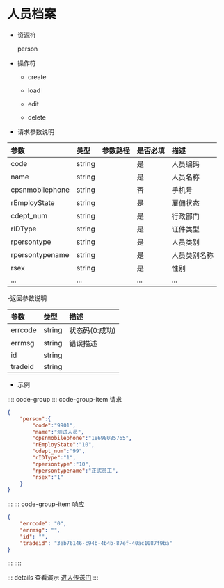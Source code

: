 # 人员档案

- 资源符

  person
  
- 操作符

  - create <Badge type="tip" text="v1" vertical="top" />

  - load <Badge type="tip" text="v2" vertical="top" />

  - edit <Badge type="tip" text="v2" vertical="top" />

  - delete <Badge type="tip" text="v2" vertical="top" />

- 请求参数说明

|参数|类型|参数路径|是否必填|描述|
|:-|:-|:-|:-|:-|
|code|string||是|人员编码|
|name|string||是|人员名称|
|cpsnmobilephone|string||否|手机号|
|rEmployState|string||是|雇佣状态|
|cdept_num|string||是|行政部门|
|rIDType|string||是|证件类型|
|rpersontype|string||是|人员类别|
|rpersontypename|string||是|人员类别名称|
|rsex|string||是|性别|
|...|...||...|...|

-返回参数说明

|参数|类型|描述|
|:-|:-|:-|
|errcode|string|状态码(0:成功)|
|errmsg|string|错误描述|
|id|string||
|tradeid|string||

- 示例

:::: code-group
::: code-group-item 请求

```json
{
    "person":{
        "code":"9901",
        "name":"测试人员",
        "cpsnmobilephone":"18698085765",
        "rEmployState":"10",
        "cdept_num":"99",
        "rIDType":"1",
        "rpersontype":"10",
        "rpersontypename":"正式员工",
        "rsex":"1"
    }
}
```

:::
::: code-group-item 响应

```json
{
    "errcode": "0",
    "errmsg": "",
    "id": "",
    "tradeid": "3eb76146-c94b-4b4b-87ef-40ac1087f9ba"
}
```

:::
::::

::: details 查看演示
[进入传送门](/images/erp/gif/person.gif)
:::
